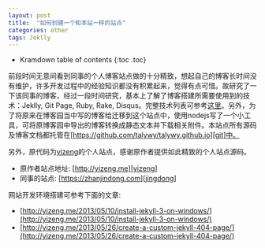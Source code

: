 ```yaml
---
layout: post
title:  "如何创建一个和本站一样的站点"
categories: other
tags: Jeklly
---
```


* Kramdown table of contents
{:toc .toc}

前段时间无意间看到同事的个人博客站点做的十分精致，想起自己的博客长时间没有维护，许多开发过程中的经验知识都没有积累起来，觉得有点可惜。故研究了一下该同事的博客，经过一段时间研究，基本上了解了博客搭建所需要使用到的技术：Jeklly, Git Page, Ruby, Rake, Disqus。完整技术列表可参考[这里](https://github.com/yizeng/yizeng.me/wiki/Acknowledgements)。另外，为了将原来在博客园当中写的博客给迁移到这个站点中，使用nodejs写了一个小工具，可将原博客园中导出的博客转换成静态文本并下载相关附件。本站点所有源码及博客文档都托管在[https://github.com/talywy/talywy.github.io][git]中。

另外，原代码为[yizeng][yizeng]的个人站点，感谢原作者提供如此精致的个人站点源码。

* 原作者站点地址: [http://yizeng.me][yizeng]
* 同事的站点: [https://zhanjindong.com][jingdong]

网站开发环境搭建可参考下面的文章:

* [http://yizeng.me/2013/05/10/install-jekyll-3-on-windows/](http://yizeng.me/2013/05/10/install-jekyll-3-on-windows/)
* [http://yizeng.me/2013/05/26/create-a-custom-jekyll-404-page/](http://yizeng.me/2013/05/26/create-a-custom-jekyll-404-page/)

[git]: https://github.com/talywy/talywy.github.io "Source Code"
[yizeng]: http://yizeng.me "Personal site of YiZeng."
[jingdong]: https://zhanjindong.com "Personal site of JingDong Zhan"


